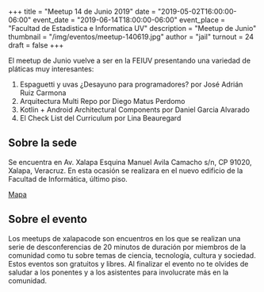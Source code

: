 +++
title = "Meetup 14 de Junio 2019"
date = "2019-05-02T16:00:00-06:00"
event_date = "2019-06-14T18:00:00-06:00"
event_place = "Facultad de Estadistica e Informatica UV"
description = "Meetup de Junio"
thumbnail = "/img/eventos/meetup-140619.jpg"
author = "jail"
turnout = 24
draft = false
+++

El meetup de Junio vuelve a ser en la FEIUV presentando una variedad de pláticas muy interesantes:

1. Espaguetti y uvas ¿Desayuno para programadores? por José Adrián Ruiz Carmona
2. Arquitectura Multi Repo por Diego Matus Perdomo
3. Kotlin + Android Architectural Components por Daniel Garcia Alvarado
4. El Check List del Curriculum por Lina Beauregard


## Sobre la sede

Se encuentra en Av. Xalapa Esquina Manuel Avila Camacho s/n, CP 91020, Xalapa, Veracruz. En esta ocasión se realizara en el nuevo edificio de la Facultad de Informática, último piso.


[Mapa](https://www.google.com/maps/place/FEI,+Av.+Xalapa,+Veracruz,+91020+Xalapa-Enr%C3%ADquez,+Ver./@19.541187,-96.9293917,17z/data=!3m1!4b1!4m12!1m6!3m5!1s0x85db2e0496fa756d:0xbe46a8f06177f3a2!2sUniversidad+Veracruzana+-+Facultad+de+Econom%C3%ADa,+Geograf%C3%ADa+y+Estad%C3%ADstica!8m2!3d19.5413199!4d-96.9271511!3m4!1s0x85db2e04964c8e39:0x775f385f559389a8!8m2!3d19.541182!4d-96.927203)

## Sobre el evento

Los meetups de xalapacode son encuentros en los que se realizan una serie de desconferencias de 20 minutos de duración por miembros de la comunidad como tu sobre temas de ciencia, tecnología, cultura y sociedad. Estos eventos son gratuitos y libres. Al finalizar el evento no te olvides de saludar a los ponentes y a los asistentes para involucrate más en la comunidad.
